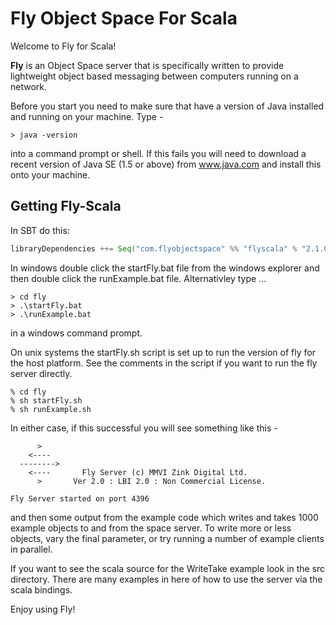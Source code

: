 # Fly Object Space For Scala


Welcome to Fly for Scala!

**Fly** is an Object Space server that is specifically written to provide 
lightweight object based messaging between computers running on a network. 

Before you start you need to make sure that have a version of Java installed 
and running on your machine. Type -

```
> java -version
```

into a command prompt or shell. If this fails you will need to download a
recent version of Java SE (1.5 or above) from www.java.com and install this 
onto your machine.


Getting Fly-Scala
---------------

In SBT do this:

```scala
libraryDependencies ++= Seq("com.flyobjectspace" %% "flyscala" % "2.1.0")
```


In windows double click the startFly.bat file from the windows explorer and
then double click the runExample.bat file. Alternativley type ... 

```
> cd fly
> .\startFly.bat
> .\runExample.bat 
```

in a windows command prompt. 

On unix systems the startFly.sh script is set up to run the version of
fly for the host platform. See the comments in the script if you want to
run the fly server directly.

```
% cd fly
% sh startFly.sh
% sh runExample.sh
```

In either case, if this successful you will see something like this -

```
      >      
    <----    
  -------->  
    <----       Fly Server (c) MMVI Zink Digital Ltd. 
      >       Ver 2.0 : LBI 2.0 : Non Commercial License.

Fly Server started on port 4396
```

and then some output from the example code which writes and takes 1000 example 
objects to and from the space server. To write more or less objects, vary the 
final parameter, or try running a number of example clients in parallel.

If you want to see the scala source for the WriteTake example look in the src 
directory. There are many examples in here of how to use the server via the 
scala bindings.

Enjoy using Fly! 
